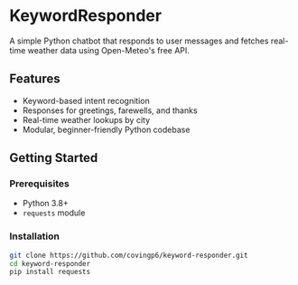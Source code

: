 # KeywordResponder

A simple Python chatbot that responds to user messages and fetches real-time weather data using Open-Meteo's free API.

## Features

- Keyword-based intent recognition
- Responses for greetings, farewells, and thanks
- Real-time weather lookups by city
- Modular, beginner-friendly Python codebase

## Getting Started

### Prerequisites
- Python 3.8+
- `requests` module

### Installation

```bash
git clone https://github.com/covingp6/keyword-responder.git
cd keyword-responder
pip install requests
